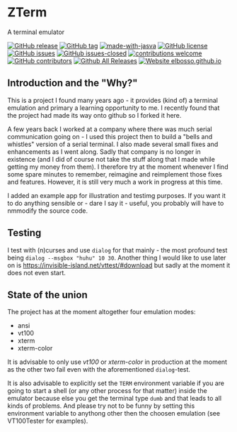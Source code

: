 # ZTerm
A terminal emulator

<!---
[![start with why](https://img.shields.io/badge/start%20with-why%3F-brightgreen.svg?style=flat)](http://www.ted.com/talks/simon_sinek_how_great_leaders_inspire_action)
--->
[![GitHub release](https://img.shields.io/github/release/elbosso/ZTerm/all.svg?maxAge=1)](https://GitHub.com/elbosso/ZTerm/releases/)
[![GitHub tag](https://img.shields.io/github/tag/elbosso/ZTerm.svg)](https://GitHub.com/elbosso/ZTerm/tags/)
[![made-with-jasva](https://img.shields.io/badge/Made%20with-Java-9cf)](https://www.java.com)
[![GitHub license](https://img.shields.io/github/license/elbosso/ZTerm.svg)](https://github.com/elbosso/ZTerm/blob/master/LICENSE)
[![GitHub issues](https://img.shields.io/github/issues/elbosso/ZTerm.svg)](https://GitHub.com/elbosso/ZTerm/issues/)
[![GitHub issues-closed](https://img.shields.io/github/issues-closed/elbosso/ZTerm.svg)](https://GitHub.com/elbosso/ZTerm/issues?q=is%3Aissue+is%3Aclosed)
[![contributions welcome](https://img.shields.io/badge/contributions-welcome-brightgreen.svg?style=flat)](https://github.com/elbosso/ZTerm/issues)
[![GitHub contributors](https://img.shields.io/github/contributors/elbosso/ZTerm.svg)](https://GitHub.com/elbosso/ZTerm/graphs/contributors/)
[![Github All Releases](https://img.shields.io/github/downloads/elbosso/ZTerm/total.svg)](https://github.com/elbosso/ZTerm)
[![Website elbosso.github.io](https://img.shields.io/website-up-down-green-red/https/elbosso.github.io.svg)](https://elbosso.github.io/)

## Introduction and the "Why?"

This is a project I found many years ago - it provides (kind of) a terminal emulation and primary
a learning opportunity to me. I recently found that the project had made its way onto github so
I forked it here.

A few years back I worked at a company where there was much serial communication going on - I
used this project then to build a "bells and whistles" version of a serial terminal. I also made 
several small fixes and enhancements as I went along. Sadly
that company is no longer in existence (and I did of course not take the stuff along that I made 
while getting my money from them). I therefore try at the moment whenever I find some spare minutes to 
remember, reimagine and reimplement those fixes and features. However, it is still very much a work 
in progress at this time.

I added an example app for illustration and testimg purposes. If you want it to do anything sensible or - dare I say it - useful,
you probably will have to nmmodify the source code.

## Testing

I test with (n)curses and use `dialog` for that mainly - the most profound test being `dialog --msgbox "huhu" 10 30`. 
Another thing I would like to use later on is 
https://invisible-island.net/vttest/#download but sadly at the moment it does not even start.

## State of the union

The project has at the moment altogether four emulation modes:

* ansi
* vt100
* xterm
* xterm-color

It is advisable to only use *vt100* or *xterm-color* in production at the moment as the other two fail even with the aforementioned 
`dialog`-test.

It is also advisable to explicitly set the `TERM` environment variable if you are going to start a shell (or
any other process for that matter) inside the emulator because else you get the terminal type `dumb` 
and that leads to all kinds of problems. And please try not to be funny by setting this environment variable
to anythong other then the choosen emulation (see VT100Tester for examples).

